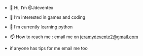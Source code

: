 - 👋 Hi, I’m @Jdeventex
- 👀 I’m interested in games and coding
- 🌱 I’m currently learning python
- 📫 How to reach me : email me on jeramydevente2@gmail.com

- if anyone has tips for me email me too

